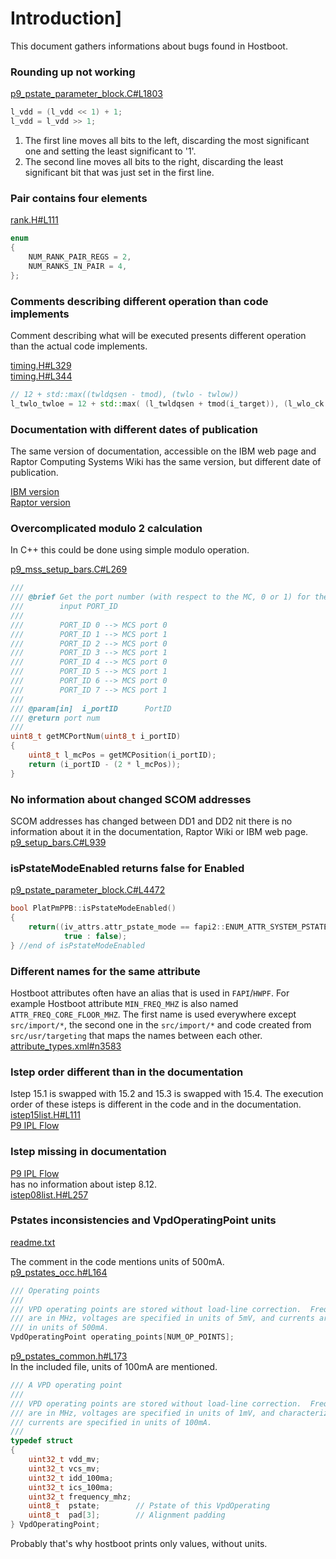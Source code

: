 # Introduction]

This document gathers informations about bugs found in Hostboot.

### Rounding up not working

[p9_pstate_parameter_block.C#L1803](https://github.com/open-power/hostboot/blob/4689d6d20fccc4587aea2cdfa843dc9881ff6482/src/import/chips/p9/procedures/hwp/pm/p9_pstate_parameter_block.C#L1803)

```cpp
l_vdd = (l_vdd << 1) + 1;
l_vdd = l_vdd >> 1;
```

1.
    The first line moves all bits to the left, discarding the most significant one
    and setting the least significant to '1'.
2.
    The second line moves all bits to the right, discarding the least significant
    bit that was just set in the first line.

### Pair contains four elements

[rank.H#L111](https://github.com/3mdeb/talos-hostboot/blob/a2ddbf3150e2c02ccc904b25d6650c9932a8a841/src/import/chips/p9/procedures/hwp/memory/lib/dimm/rank.H#L111)

```cpp
enum
{
    NUM_RANK_PAIR_REGS = 2,
    NUM_RANKS_IN_PAIR = 4,
};
```

### Comments describing different operation than code implements

Comment describing what will be executed presents different operation than
the actual code implements.

[timing.H#L329](https://github.com/3mdeb/talos-hostboot/blob/a2ddbf3150e2c02ccc904b25d6650c9932a8a841/src/import/chips/p9/procedures/hwp/memory/lib/eff_config/timing.H#L329)\
[timing.H#L344](https://github.com/3mdeb/talos-hostboot/blob/a2ddbf3150e2c02ccc904b25d6650c9932a8a841/src/import/chips/p9/procedures/hwp/memory/lib/eff_config/timing.H#L344)

```cpp
// 12 + std::max((twldqsen - tmod), (twlo - twlow))
l_twlo_twloe = 12 + std::max( (l_twldqsen + tmod(i_target)), (l_wlo_ck + l_wloe_ck) ) + l_dq_ck + l_dqs_ck;
```

### Documentation with different dates of publication

The same version of documentation, accessible on the IBM web page and
Raptor Computing Systems Wiki has the same version, but different date
of publication.

[IBM version](https://ibm.ent.box.com/s/ddcdl3g0otdzyiajhkfe3jjh2oy5p3mt)\
[Raptor version](https://wiki.raptorcs.com/w/images/0/04/POWER9_Registers_vol1_version1.1_pub.pdf)

### Overcomplicated modulo 2 calculation

In C++ this could be done using simple modulo operation.

[p9_mss_setup_bars.C#L269](https://github.com/open-power/hostboot/blob/4689d6d20fccc4587aea2cdfa843dc9881ff6482/src/import/chips/p9/procedures/hwp/nest/p9_mss_setup_bars.C#L269)

```cpp
///
/// @brief Get the port number (with respect to the MC, 0 or 1) for the
///        input PORT_ID
///
///        PORT_ID 0 --> MCS port 0
///        PORT_ID 1 --> MCS port 1
///        PORT_ID 2 --> MCS port 0
///        PORT_ID 3 --> MCS port 1
///        PORT_ID 4 --> MCS port 0
///        PORT_ID 5 --> MCS port 1
///        PORT_ID 6 --> MCS port 0
///        PORT_ID 7 --> MCS port 1
///
/// @param[in]  i_portID      PortID
/// @return port num
///
uint8_t getMCPortNum(uint8_t i_portID)
{
    uint8_t l_mcPos = getMCPosition(i_portID);
    return (i_portID - (2 * l_mcPos));
}
```

### No information about changed SCOM addresses

SCOM addresses has changed between DD1 and DD2 nit there is no information about
it in the documentation, Raptor Wiki or IBM web page.\
[p9_setup_bars.C#L939](https://github.com/open-power/hostboot/blob/master/src/import/chips/p9/procedures/hwp/nest/p9_setup_bars.C#L939)

### isPstateModeEnabled returns false for Enabled

[p9_pstate_parameter_block.C#L4472](https://github.com/open-power/hostboot/blob/4689d6d20fccc4587aea2cdfa843dc9881ff6482/src/import/chips/p9/procedures/hwp/pm/p9_pstate_parameter_block.C#L4472)
```cpp
bool PlatPmPPB::isPstateModeEnabled()
{
    return((iv_attrs.attr_pstate_mode == fapi2::ENUM_ATTR_SYSTEM_PSTATES_MODE_OFF) ?
            true : false);
} //end of isPstateModeEnabled
```

### Different names for the same attribute

Hostboot attributes often have an alias that is used in `FAPI`/`HWPF`.
For example Hostboot attribute `MIN_FREQ_MHZ` is also named `ATTR_FREQ_CORE_FLOOR_MHZ`.
The first name is used everywhere except `src/import/*`, the second one
in the `src/import/*` and code created from `src/usr/targeting` that
maps the names between each other.\
[attribute_types.xml#n3583](https://git.raptorcs.com/git/talos-hostboot/tree/src/usr/targeting/common/xmltohb/attribute_types.xml#n3583)

### Istep order different than in the documentation

Istep 15.1 is swapped with 15.2 and 15.3 is swapped with 15.4.
The execution order of these isteps is different in the code
and in the documentation.\
[istep15list.H#L111](https://github.com/open-power/hostboot/blob/4689d6d20fccc4587aea2cdfa843dc9881ff6482/src/include/usr/isteps/istep15list.H#L111)\
[P9 IPL Flow](https://wiki.raptorcs.com/w/images/b/bd/IPL-Flow-POWER9.pdf)

### Istep missing in documentation

[P9 IPL Flow](https://wiki.raptorcs.com/w/images/b/bd/IPL-Flow-POWER9.pdf)\
has no information about istep 8.12.\
[istep08list.H#L257](https://github.com/open-power/hostboot/blob/4689d6d20fccc4587aea2cdfa843dc9881ff6482/src/include/usr/isteps/istep08list.H#L257)

### Pstates inconsistencies and VpdOperatingPoint units

[readme.txt](https://github.com/3mdeb/coreboot/blob/09bc0efd57f59dea97790dedf0ae224ab661fad6/src/soc/ibm/power9/pstates_include/readme.txt)

The comment in the code mentions units of 500mA.\
[p9_pstates_occ.h#L164](https://github.com/open-power/hostboot/blob/master/src/import/chips/p9/procedures/hwp/lib/p9_pstates_occ.h#L164)

```cpp
/// Operating points
///
/// VPD operating points are stored without load-line correction.  Frequencies
/// are in MHz, voltages are specified in units of 5mV, and currents are
/// in units of 500mA.
VpdOperatingPoint operating_points[NUM_OP_POINTS];
```
[p9_pstates_common.h#L173](https://github.com/open-power/hostboot/blob/master/src/import/chips/p9/procedures/hwp/lib/p9_pstates_common.h#L173)\
In the included file, units of 100mA are mentioned.
```cpp
/// A VPD operating point
///
/// VPD operating points are stored without load-line correction.  Frequencies
/// are in MHz, voltages are specified in units of 1mV, and characterization
/// currents are specified in units of 100mA.
///
typedef struct
{
    uint32_t vdd_mv;
    uint32_t vcs_mv;
    uint32_t idd_100ma;
    uint32_t ics_100ma;
    uint32_t frequency_mhz;
    uint8_t  pstate;        // Pstate of this VpdOperating
    uint8_t  pad[3];        // Alignment padding
} VpdOperatingPoint;
```
Probably that's why hostboot prints only values, without units.
